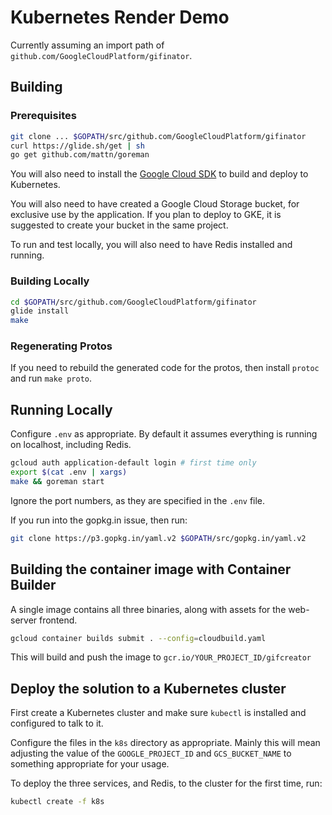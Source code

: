 # Kubernetes Render Demo

Currently assuming an import path of `github.com/GoogleCloudPlatform/gifinator`.

## Building

### Prerequisites

```bash
git clone ... $GOPATH/src/github.com/GoogleCloudPlatform/gifinator
curl https://glide.sh/get | sh
go get github.com/mattn/goreman
```

You will also need to install the [Google Cloud SDK](https://cloud.google.com/sdk/downloads) to build
and deploy to Kubernetes.

You will also need to have created a Google Cloud Storage bucket, for exclusive
use by the application. If you plan to deploy to GKE, it is suggested to
create your bucket in the same project.

To run and test locally, you will also need to have Redis installed and running.

### Building Locally

```bash
cd $GOPATH/src/github.com/GoogleCloudPlatform/gifinator
glide install
make
```

### Regenerating Protos

If you need to rebuild the generated code for the protos, then install `protoc`
and run `make proto`.

## Running Locally

Configure `.env` as appropriate. By default it assumes everything is running on
localhost, including Redis.

```bash
gcloud auth application-default login # first time only
export $(cat .env | xargs)
make && goreman start
```

Ignore the port numbers, as they are specified in the `.env` file.

If you run into the gopkg.in issue, then run:

```bash
git clone https://p3.gopkg.in/yaml.v2 $GOPATH/src/gopkg.in/yaml.v2
```

## Building the container image with Container Builder

A single image contains all three binaries, along with assets for the web-server
frontend.

```bash
gcloud container builds submit . --config=cloudbuild.yaml
```

This will build and push the image to `gcr.io/YOUR_PROJECT_ID/gifcreator`

## Deploy the solution to a Kubernetes cluster

First create a Kubernetes cluster and make sure `kubectl` is installed and configured
to talk to it.

Configure the files in the `k8s` directory as appropriate. Mainly this will mean
adjusting the value of the `GOOGLE_PROJECT_ID` and `GCS_BUCKET_NAME` to something
appropriate for your usage.

To deploy the three services, and Redis, to the cluster for the first time, run:
```bash
kubectl create -f k8s
```
